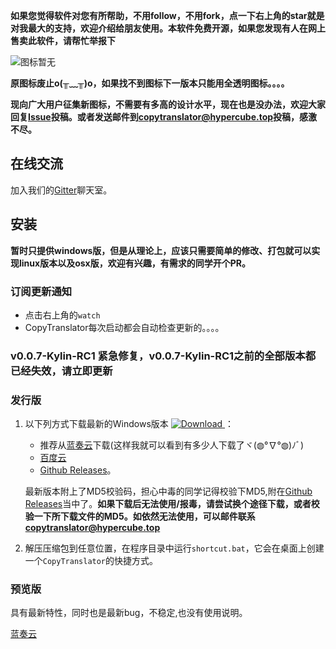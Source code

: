 **如果您觉得软件对您有所帮助，不用follow，不用fork，点一下右上角的star就是对我最大的支持，欢迎介绍给朋友使用。本软件免费开源，如果您发现有人在网上售卖此软件，请帮忙举报下**

![图标暂无](https://s1.ax1x.com/2018/11/29/FZxqM9.png)

**原图标废止o(╥﹏╥)o，如果找不到图标下一版本只能用全透明图标。。。。**

**现向广大用户征集新图标，不需要有多高的设计水平，现在也是没办法，欢迎大家回复[Issue](https://github.com/elliottzheng/CopyTranslator/issues/12)投稿。或者发送邮件到[copytranslator@hypercube.top](mailto:copytranslator@hypercube.top)投稿，感激不尽。**
## 在线交流
加入我们的[Gitter](https://gitter.im/CopyTranslator/Lobby?utm_source=share-link&utm_medium=link&utm_campaign=share-link)聊天室。
## 安装
**暂时只提供windows版，但是从理论上，应该只需要简单的修改、打包就可以实现linux版本以及osx版，欢迎有兴趣，有需求的同学开个PR。**
### 订阅更新通知
- 点击右上角的`watch`
- CopyTranslator每次启动都会自动检查更新的。。。。
### v0.0.7-Kylin-RC1 紧急修复，v0.0.7-Kylin-RC1之前的全部版本都已经失效，请立即更新
### 发行版
1. 以下列方式下载最新的Windows版本 [![Download](https://api.bintray.com/packages/elliottzheng/CopyTranslator/CopyTranslator/images/download.svg) ](https://bintray.com/elliottzheng/CopyTranslator/CopyTranslator/_latestVersion)：
    - 推荐从[蓝奏云](https://www.lanzous.com/b389682/)下载(这样我就可以看到有多少人下载了ヾ(◍°∇°◍)ﾉﾞ)
    - [百度云](https://pan.baidu.com/s/1mySoacl-V6tGE2xCH79wyQ)
    - [Github Releases](https://github.com/elliottzheng/CopyTranslator/releases)。

    最新版本附上了MD5校验码，担心中毒的同学记得校验下MD5,附在[Github Releases](https://github.com/elliottzheng/CopyTranslator/releases)当中了。**如果下载后无法使用/报毒，请尝试换个途径下载，或者校验一下所下载文件的MD5。如依然无法使用，可以邮件联系[copytranslator@hypercube.top](mailto:copytranslator@hypercube.top)**

2. 解压压缩包到任意位置，在程序目录中运行`shortcut.bat`，它会在桌面上创建一个`CopyTranslator`的快捷方式。
### 预览版
具有最新特性，同时也是最新bug，不稳定,也没有使用说明。

[蓝奏云](https://www.lanzous.com/b389683/)